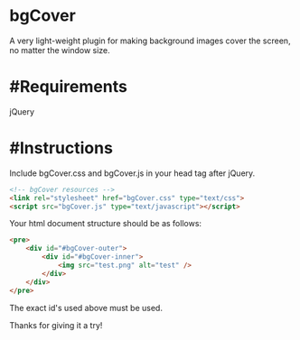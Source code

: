 bgCover
=======

A very light-weight plugin for making background images cover the screen, no matter the window size.


#Requirements
=======

jQuery


#Instructions
=======
Include bgCover.css and bgCover.js in your head tag after jQuery.

```html
<!-- bgCover resources -->
<link rel="stylesheet" href="bgCover.css" type="text/css">
<script src="bgCover.js" type="text/javascript"></script>
```



Your html document structure should be as follows:

```html
<pre>
    <div id="#bgCover-outer">
        <div id="#bgCover-inner">
            <img src="test.png" alt="test" />
        </div>
    </div>
</pre>
```


The exact id's used above must be used.

Thanks for giving it a try!
